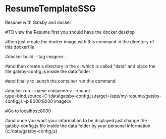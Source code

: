 # ResumeTemplateSSG
Resume with Gatsby and docker

#TO view the Resume first you should have the docker desktop 

#then just create the docker image with this command in the directory of this dockerfile

#docker build --tag imagecv . 

#and then create a directory in the c: which is called "data" and place the file gatsby-config.js inside the data folder

#and finally to launch the container run this command 

#docker run --name containercv  --mount type=bind,source=C:\data\gatsby-config.js,target=/app/my-resume/gatsby-config.js  -p 8000:8000 imagecv

#Go to localhost:8000

#and once you want your information to be displayed just change the gatsby-config.js file inside the data folder by your personal information (c:/data/gatsby-config.js)
